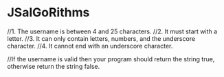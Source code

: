 # JSalGoRithms

//1. The username is between 4 and 25 characters.
//2. It must start with a letter.
//3. It can only contain letters, numbers, and the underscore character.
//4. It cannot end with an underscore character.

//If the username is valid then your program should return the string true, otherwise return the string false.
